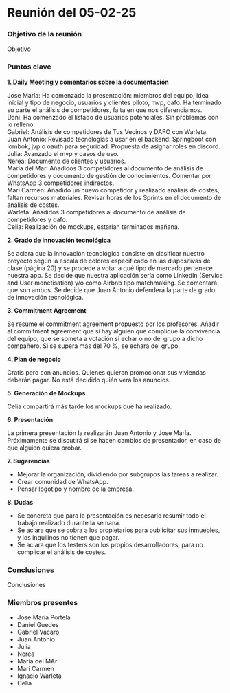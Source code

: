 # Reunión del 05-02-25

### Objetivo de la reunión
Objetivo

### Puntos clave

**1. Daily Meeting y comentarios sobre la documentación**

Jose María: Ha comenzado la presentación: miembros del equipo, idea inicial y tipo de negocio, usuarios y clientes piloto, mvp, dafo. Ha terminado su parte el análisis de competidores, falta en que nos diferenciamos. <br />
Dani: Ha comenzado el listado de usuarios potenciales. Sin problemas con lo relleno. <br />
Gabriel: Análisis de competidores de Tus Vecinos y DAFO con Warleta.<br />
Juan Antonio: Revisado tecnologías a usar en el backend: Springboot con lombok, jvp o oauth para seguridad. Propuesta de asignar roles en discord.<br />
Julia: Avanzado el mvp y casos de uso.<br />
Nerea: Documento de clientes y usuarios.<br />
María del Mar: Añadidos 3 competidores al documento de análisis de competidores y documento de gestión de conocimientos. Comentar por WhatsApp 3 competidores indirectos.<br />
Mari Carmen: Añadido un nuevo competidor y realizado análisis de costes, faltan recursos materiales. Revisar horas de los Sprints en el documento de análisis de costes.<br />
Warleta: Añadidos 3 competidores al documento de análisis de competidores y dafo.<br />
Celia: Realización de mockups, estarían terminados mañana.<br />

**2. Grado de innovación tecnológica**

Se aclara que la innovación tecnológica consiste en clasificar nuestro proyecto según la escala de colores especificado en las diapositivas de clase (página 20) y se procede a votar a qué tipo de mercado pertenece nuestra app. 
Se decide que nuestra aplicación sería como LinkedIn (Service and User monetisation) y/o como Airbnb tipo matchmaking. Se comentará que son ambos.
Se decide que Juan Antonio defenderá la parte de grado de innovación tecnológica.

**3. Commitment Agreement**

Se resume el commitment agreement propuesto por los profesores. Añadir al commitment agreement que si hay alguien que complique la convivencia del equipo, que se someta a votación si echar o no del grupo a dicho compañero. Si se supera más del 70 %, se echará del grupo.

**4. Plan de negocio**

Gratis pero con anuncios. Quienes quieran promocionar sus viviendas deberán pagar.
No está decidido quién verá los anuncios.

**5. Generación de Mockups**

Celia compartirá más tarde los mockups que ha realizado.

**6. Presentación**

La primera presentación la realizarán Juan Antonio y Jose María. 
Próximamente se discutirá si se hacen cambios de presentador, en caso de que alguien quiera probar.

**7. Sugerencias**

- Mejorar la organización, dividiendo por subgrupos las tareas a realizar.
- Crear comunidad de WhatsApp.
- Pensar logotipo y nombre de la empresa.

**8. Dudas**

- Se concreta que para la presentación es necesario resumir todo el trabajo realizado durante la semana.
- Se aclara que se cobra a los propietarios para publicitar sus inmuebles, y los inquilinos no tienen que pagar.
- Se aclara que los testers son los propios desarrolladores, para no complicar el análisis de costes.

### Conclusiones
Conclusiones

### Miembros presentes
- Jose María Portela
- Daniel Guedes
- Gabriel Vacaro
- Juan Antonio
- Julia
- Nerea
- María del MAr
- Mari Carmen
- Ignacio Warleta
- Celia


